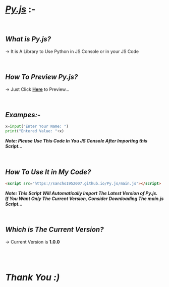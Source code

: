 # *[Py.js](https://sancho1952007.github.io/Py.js/)* :-

<br>

## *What is Py.js?*
-> It is A Library to Use Python in JS Console or in your JS Code

<br>

## *How To Preview Py.js?*
-> Just Click **[Here](https://sancho1952007.github.io/Py.js/)** to Preview...

<br>

## *Exampes:-*
```python
x=input("Enter Your Name: ")
print("Entered Value: "+x)
```

***Note: Please Use This Code In You JS Console After Importing this Script...***

<br>

## *How To Use It in My Code?*
```html
<script src="https://sancho1952007.github.io/Py.js/main.js"></script>
```
***Note: This Script Will Automatically Import The Latest Version of Py.js.<br>If You Want Only The Current Version, Consider Downloading The main.js Script...***

<br>

## *Which is The Current Version?*
-> Current Version is **1.0.0**

<br><br>

# *Thank You :)*
